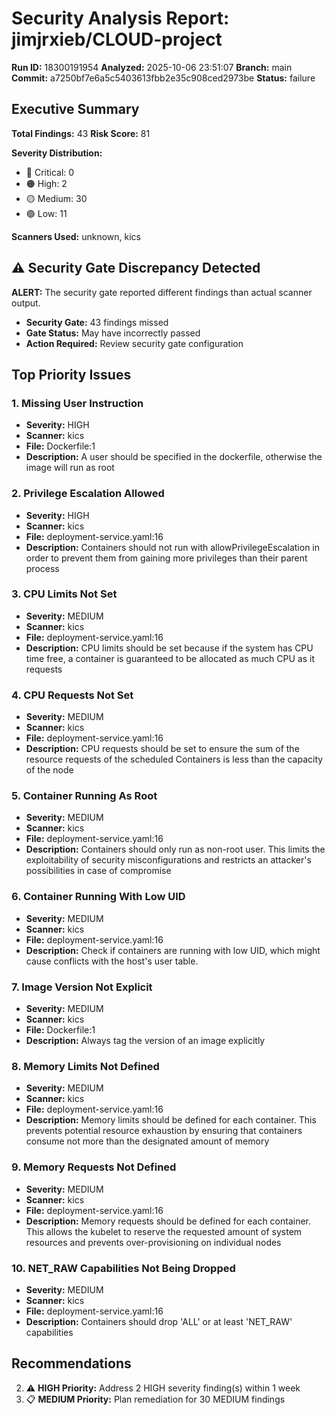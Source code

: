 # Security Analysis Report: jimjrxieb/CLOUD-project

**Run ID:** 18300191954
**Analyzed:** 2025-10-06 23:51:07
**Branch:** main
**Commit:** a7250bf7e6a5c5403613fbb2e35c908ced2973be
**Status:** failure

## Executive Summary

**Total Findings:** 43
**Risk Score:** 81

**Severity Distribution:**
- 🔴 Critical: 0
- 🟠 High: 2
- 🟡 Medium: 30
- 🟢 Low: 11

**Scanners Used:** unknown, kics

## ⚠️ Security Gate Discrepancy Detected

**ALERT:** The security gate reported different findings than actual scanner output.

- **Security Gate:** 43 findings missed
- **Gate Status:** May have incorrectly passed
- **Action Required:** Review security gate configuration

## Top Priority Issues

### 1. Missing User Instruction

- **Severity:** HIGH
- **Scanner:** kics
- **File:** Dockerfile:1
- **Description:** A user should be specified in the dockerfile, otherwise the image will run as root

### 2. Privilege Escalation Allowed

- **Severity:** HIGH
- **Scanner:** kics
- **File:** deployment-service.yaml:16
- **Description:** Containers should not run with allowPrivilegeEscalation in order to prevent them from gaining more privileges than their parent process

### 3. CPU Limits Not Set

- **Severity:** MEDIUM
- **Scanner:** kics
- **File:** deployment-service.yaml:16
- **Description:** CPU limits should be set because if the system has CPU time free, a container is guaranteed to be allocated as much CPU as it requests

### 4. CPU Requests Not Set

- **Severity:** MEDIUM
- **Scanner:** kics
- **File:** deployment-service.yaml:16
- **Description:** CPU requests should be set to ensure the sum of the resource requests of the scheduled Containers is less than the capacity of the node

### 5. Container Running As Root

- **Severity:** MEDIUM
- **Scanner:** kics
- **File:** deployment-service.yaml:16
- **Description:** Containers should only run as non-root user. This limits the exploitability of security misconfigurations and restricts an attacker's possibilities in case of compromise

### 6. Container Running With Low UID

- **Severity:** MEDIUM
- **Scanner:** kics
- **File:** deployment-service.yaml:16
- **Description:** Check if containers are running with low UID, which might cause conflicts with the host's user table.

### 7. Image Version Not Explicit

- **Severity:** MEDIUM
- **Scanner:** kics
- **File:** Dockerfile:1
- **Description:** Always tag the version of an image explicitly

### 8. Memory Limits Not Defined

- **Severity:** MEDIUM
- **Scanner:** kics
- **File:** deployment-service.yaml:16
- **Description:** Memory limits should be defined for each container. This prevents potential resource exhaustion by ensuring that containers consume not more than the designated amount of memory

### 9. Memory Requests Not Defined

- **Severity:** MEDIUM
- **Scanner:** kics
- **File:** deployment-service.yaml:16
- **Description:** Memory requests should be defined for each container. This allows the kubelet to reserve the requested amount of system resources and prevents over-provisioning on individual nodes

### 10. NET_RAW Capabilities Not Being Dropped

- **Severity:** MEDIUM
- **Scanner:** kics
- **File:** deployment-service.yaml:16
- **Description:** Containers should drop 'ALL' or at least 'NET_RAW' capabilities

## Recommendations

2. ⚠️ **HIGH Priority:** Address 2 HIGH severity finding(s) within 1 week
3. 📋 **MEDIUM Priority:** Plan remediation for 30 MEDIUM findings
